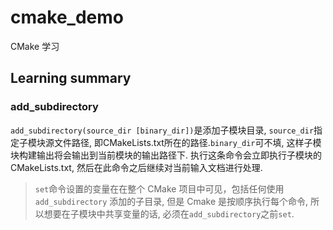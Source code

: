 # cmake_demo
CMake 学习

## Learning summary
### add_subdirectory
`add_subdirectory(source_dir [binary_dir])`是添加子模块目录, `source_dir`指定子模块源文件路径, 即CMakeLists.txt所在的路径.`binary_dir`可不填, 这样子模块构建输出将会输出到当前模块的输出路径下.
执行这条命令会立即执行子模块的CMakeLists.txt, 然后在此命令之后继续对当前输入文档进行处理.
> `set`命令设置的变量在在整个 CMake 项目中可见，包括任何使用 `add_subdirectory` 添加的子目录, 但是 Cmake 是按顺序执行每个命令, 所以想要在子模块中共享变量的话, 必须在`add_subdirectory`之前`set`.